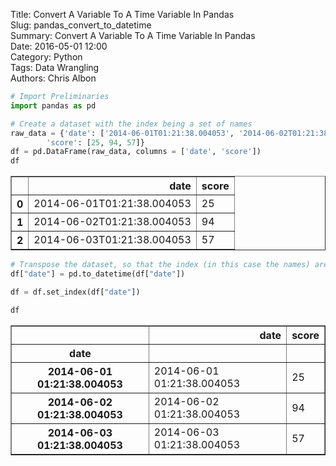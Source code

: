 Title: Convert A Variable To A Time Variable In Pandas  
Slug: pandas_convert_to_datetime  
Summary: Convert A Variable To A Time Variable In Pandas  
Date: 2016-05-01 12:00  
Category: Python  
Tags: Data Wrangling  
Authors: Chris Albon  


```python
# Import Preliminaries
import pandas as pd
```


```python
# Create a dataset with the index being a set of names
raw_data = {'date': ['2014-06-01T01:21:38.004053', '2014-06-02T01:21:38.004053', '2014-06-03T01:21:38.004053'],
        'score': [25, 94, 57]}
df = pd.DataFrame(raw_data, columns = ['date', 'score'])
df
```




<div>
<table border="1" class="dataframe">
  <thead>
    <tr style="text-align: right;">
      <th></th>
      <th>date</th>
      <th>score</th>
    </tr>
  </thead>
  <tbody>
    <tr>
      <th>0</th>
      <td>2014-06-01T01:21:38.004053</td>
      <td>25</td>
    </tr>
    <tr>
      <th>1</th>
      <td>2014-06-02T01:21:38.004053</td>
      <td>94</td>
    </tr>
    <tr>
      <th>2</th>
      <td>2014-06-03T01:21:38.004053</td>
      <td>57</td>
    </tr>
  </tbody>
</table>
</div>




```python
# Transpose the dataset, so that the index (in this case the names) are columns
df["date"] = pd.to_datetime(df["date"])
```


```python
df = df.set_index(df["date"])
```


```python
df
```




<div>
<table border="1" class="dataframe">
  <thead>
    <tr style="text-align: right;">
      <th></th>
      <th>date</th>
      <th>score</th>
    </tr>
    <tr>
      <th>date</th>
      <th></th>
      <th></th>
    </tr>
  </thead>
  <tbody>
    <tr>
      <th>2014-06-01 01:21:38.004053</th>
      <td>2014-06-01 01:21:38.004053</td>
      <td>25</td>
    </tr>
    <tr>
      <th>2014-06-02 01:21:38.004053</th>
      <td>2014-06-02 01:21:38.004053</td>
      <td>94</td>
    </tr>
    <tr>
      <th>2014-06-03 01:21:38.004053</th>
      <td>2014-06-03 01:21:38.004053</td>
      <td>57</td>
    </tr>
  </tbody>
</table>
</div>


